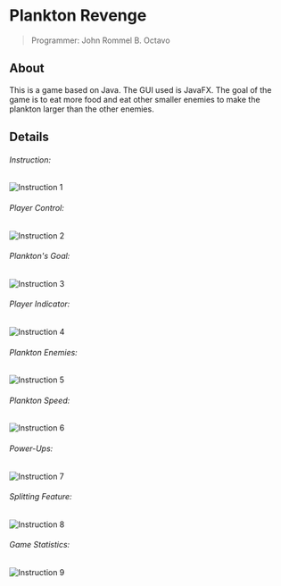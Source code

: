# Plankton Revenge

> Programmer: John Rommel B. Octavo

## About
This is a game based on Java. The GUI used is JavaFX. The goal of the game is to eat more food and eat other smaller enemies to make the plankton larger than the other enemies. 

## Details


###### Instruction:
![Instruction 1](\src\main\java\com\game\plankton_revenge\images\Slide1.jpg)

###### Player Control:
![Instruction 2](\src\main\java\com\game\plankton_revenge\images\Slide2.jpg)

###### Plankton's Goal:
![Instruction 3](\src\main\java\com\game\plankton_revenge\images\Slide3.jpg)

###### Player Indicator:
![Instruction 4](\src\main\java\com\game\plankton_revenge\images\Slide4.jpg)

###### Plankton Enemies:
![Instruction 5](\src\main\java\com\game\plankton_revenge\images\Slide5.jpg)

###### Plankton Speed:
![Instruction 6](\src\main\java\com\game\plankton_revenge\images\Slide6.jpg)

###### Power-Ups:
![Instruction 7](\src\main\java\com\game\plankton_revenge\images\Slide7.jpg)

###### Splitting Feature:
![Instruction 8](\src\main\java\com\game\plankton_revenge\images\Slide8.jpg)

###### Game Statistics:
![Instruction 9](\src\main\java\com\game\plankton_revenge\images\Slide9.jpg)

